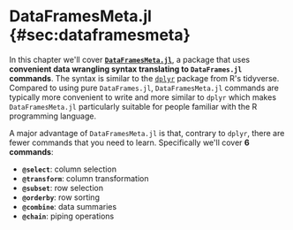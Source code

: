 # DataFramesMeta.jl {#sec:dataframesmeta}

In this chapter we'll cover [**`DataFramesMeta.jl`**](https://juliadata.github.io/DataFramesMeta.jl/stable/),
a package that uses **convenient data wrangling syntax translating to `DataFrames.jl` commands**.
The syntax is similar to the [`dplyr`](https://dplyr.tidyverse.org) package from R's tidyverse.
Compared to using pure `DataFrames.jl`, `DataFramesMeta.jl` commands are typically more convenient to write and more similar to `dplyr` which makes `DataFramesMeta.jl` particularly suitable for people familiar with the R programming language.

A major advantage of `DataFramesMeta.jl` is that,
contrary to `dplyr`,
there are fewer commands that you need to learn.
Specifically we'll cover **6 commands**:

- **`@select`**: column selection
- **`@transform`**: column transformation
- **`@subset`**: row selection
- **`@orderby`**: row sorting
- **`@combine`**: data summaries
- **`@chain`**: piping operations
